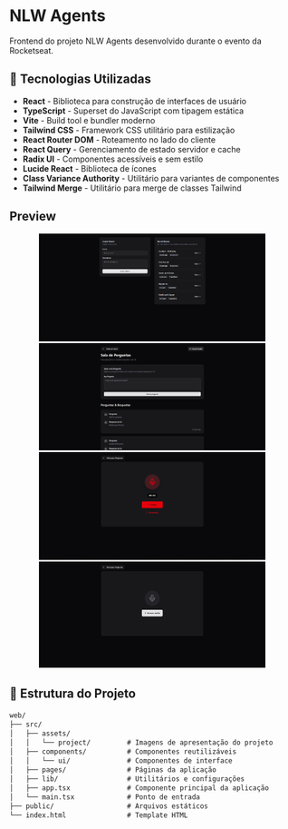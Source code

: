 # NLW Agents

Frontend do projeto NLW Agents desenvolvido durante o evento da Rocketseat.

## 🚀 Tecnologias Utilizadas

-   **React** - Biblioteca para construção de interfaces de usuário
-   **TypeScript** - Superset do JavaScript com tipagem estática
-   **Vite** - Build tool e bundler moderno
-   **Tailwind CSS** - Framework CSS utilitário para estilização
-   **React Router DOM** - Roteamento no lado do cliente
-   **React Query** - Gerenciamento de estado servidor e cache
-   **Radix UI** - Componentes acessíveis e sem estilo
-   **Lucide React** - Biblioteca de ícones
-   **Class Variance Authority** - Utilitário para variantes de componentes
-   **Tailwind Merge** - Utilitário para merge de classes Tailwind

## Preview

<div align="center">
  <img src="./web/src/assets/project/home.png" alt="Home" width="400"/>
  <img src="./web/src/assets/project/room.png" alt="Sala de Perguntas" width="400"/>
  <img src="./web/src/assets/project/audio-cap.png" alt="Gravação de Áudio" width="400"/>
  <img src="./web/src/assets/project/audio.png" alt="Áudio gravado" width="400"/>
</div>

## 📁 Estrutura do Projeto

```text
web/
├── src/
│   ├── assets/
│   │   └── project/         # Imagens de apresentação do projeto
│   ├── components/          # Componentes reutilizáveis
│   │   └── ui/              # Componentes de interface
│   ├── pages/               # Páginas da aplicação
│   ├── lib/                 # Utilitários e configurações
│   ├── app.tsx              # Componente principal da aplicação
│   └── main.tsx             # Ponto de entrada
├── public/                  # Arquivos estáticos
└── index.html               # Template HTML
```
